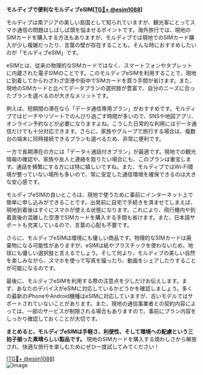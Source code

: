 **モルディブで便利なモルディブeSIM[[TG💪+ @esim1088](https://t.me/s/esim1088)]**

モルディブは南アジアの美しい島国として知られていますが、観光客にとってスマホ通信の問題はしばしば頭を悩ませるポイントです。海外旅行では、現地のSIMカードを購入する方法もありますが、モルディブでは現地でのSIMカード購入が少し複雑だったり、言葉の壁が存在することも。そんな時におすすめしたいのが「モルディブeSIM」です。

eSIMとは、従来の物理的なSIMカードではなく、スマートフォンやタブレットに内蔵された電子SIMのことです。このモルディブeSIMを利用することで、現地に到着してからわざわざ空港や街中でSIMカードを買う手間が省けます。また、現地のSIMカードと比べてデータプランの選択肢が豊富で、自分のニーズに合ったプランを選べるのが大きなメリットです。

例えば、短期間の滞在なら「データ通信専用プラン」がおすすめです。モルディブではビーチやリゾートでのんびり過ごす時間が多いので、SNSや地図アプリ、オンライン予約などが必要になりますよね。こうした日常的な利用にはデータ通信だけでも十分対応できます。さらに、家族やグループで旅行する場合は、複数台の端末に同時接続できるプランも選べるため、非常に便利です。

一方で長期滞在の方には「データ＋通話付きプラン」が最適です。現地での観光情報の確認や、家族や友人と連絡を取りたい場合にも、このプランは重宝します。通話を頻繁にする方には特に嬉しいですね。また、モルディブではWi-Fi環境が整っていない場所も多いので、常に安定した通信環境を確保できるのは大きな安心感です。

モルディブeSIMの良いところは、現地で使うために事前にインターネット上で簡単に申し込みができることです。出発前に自宅で手続きを済ませてしまえば、現地到着後はすぐにスマホが使える状態になります。これにより、飛行機内や到着直後の混雑した空港でSIMカードを購入する手間も省けます。また、日本語サポートも充実しているので、言葉の心配も不要です。

さらに、モルディブeSIMは環境にも優しい商品です。物理的なSIMカードは廃棄物になる可能性がありますが、eSIMは紙やプラスチックを使わないため、地球にも優しい選択肢と言えるでしょう。そして何より、モルディブの美しい自然を楽しみながら、スマホを使って写真を撮ったり、動画をシェアしたりすることが可能になるのです。

最後に、モルディブeSIMを利用する際の注意点を少しだけお伝えします。まず、あなたのデバイスがeSIMに対応しているかどうかを確認しましょう。多くの最新のiPhoneやAndroid機種はeSIMに対応していますが、古いモデルではサポートされていないことがあります。また、現地の通信事業者との契約内容によっては、一部のサービスが制限される場合もありますので、事前にプラン内容をしっかり確認しておくことが大切です。

**まとめると、モルディブeSIMは手軽さ、利便性、そして環境への配慮という三拍子揃った素晴らしい製品です。** 現地のSIMカードを購入する煩わしさから解放され、快適な旅行を楽しむためにぜひ一度試してみてください！

[[TG💪+ @esim1088](https://t.me/s/esim1088)]  
![Image](https://i.postimg.cc/Y0z9fWf4/image.png)